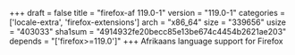 +++
draft = false
title = "firefox-af 119.0-1"
version = "119.0-1"
categories = ['locale-extra', 'firefox-extensions']
arch = "x86_64"
size = "339656"
usize = "403033"
sha1sum = "4914932fe20becc85e13be674c4454b2621ae203"
depends = "['firefox>=119.0']"
+++
Afrikaans language support for Firefox